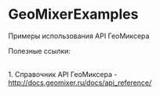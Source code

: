 GeoMixerExamples
================

Примеры использования API ГеоМиксера

Полезные ссылки:

<br>1. Справочник API ГеоМиксера - http://docs.geomixer.ru/docs/api_reference/
